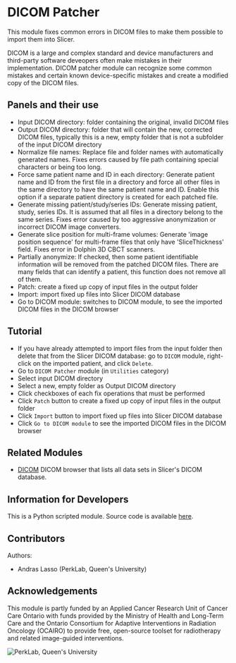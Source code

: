 # DICOM Patcher

This module fixes common errors in DICOM files to make them possible to import them into Slicer.

DICOM is a large and complex standard and device manufacturers and third-party software deveopers often make mistakes in their implementation. DICOM patcher module can recognize some common mistakes and certain known device-specific mistakes and create a modified copy of the DICOM files.

## Panels and their use

- Input DICOM directory: folder containing the original, invalid DICOM files
- Output DICOM directory: folder that will contain the new, corrected DICOM files, typically this is a new, empty folder that is not a subfolder of the input DICOM directory
- Normalize file names: Replace file and folder names with automatically generated names. Fixes errors caused by file path containing special characters or being too long.
- Force same patient name and ID in each directory: Generate patient name and ID from the first file in a directory  and force all other files in the same directory to have the same patient name and ID. Enable this option if a separate patient directory is created for each patched file.
- Generate missing patient/study/series IDs: Generate missing patient, study, series IDs. It is assumed that all files in a directory belong to the same series. Fixes error caused by too aggressive anonymization or incorrect DICOM image converters.
- Generate slice position for multi-frame volumes: Generate 'image position sequence' for multi-frame files that only have 'SliceThickness' field. Fixes error in Dolphin 3D CBCT scanners.
- Partially anonymize: If checked, then some patient identifiable information will be removed from the patched DICOM files. There are many fields that can identify a patient, this function does not remove all of them.
- Patch: create a fixed up copy of input files in the output folder
- Import: import fixed up files into Slicer DICOM database
- Go to DICOM module: switches to DICOM module, to see the imported DICOM files in the DICOM browser

## Tutorial

- If you have already attempted to import files from the input folder then delete that from the Slicer DICOM database: go to `DICOM` module, right-click on the imported patient, and click `Delete`.
- Go to `DICOM Patcher` module (in `Utilities` category)
- Select input DICOM directory
- Select a new, empty folder as Output DICOM directory
- Click checkboxes of each fix operations that must be performed
- Click `Patch` button to create a fixed up copy of input files in the output folder
- Click `Import` button to import fixed up files into Slicer DICOM database
- Click `Go to DICOM module` to see the imported DICOM files in the DICOM browser

## Related Modules

- [DICOM](dicom) DICOM browser that lists all data sets in Slicer's DICOM database.

## Information for Developers

This is a Python scripted module. Source code is available [here](https://github.com/Slicer/Slicer/blob/master/Modules/Scripted/DICOMPatcher/DICOMPatcher.py).

## Contributors

Authors:
- Andras Lasso (PerkLab, Queen's University)

## Acknowledgements

This module is partly funded by an Applied Cancer Research Unit of Cancer Care Ontario with funds provided by the Ministry of Health and Long-Term Care and the Ontario Consortium for Adaptive Interventions in Radiation Oncology (OCAIRO) to provide free, open-source toolset for radiotherapy and related image-guided interventions.

![PerkLab, Queen's University](https://github.com/Slicer/Slicer/releases/download/docs-resources/logo_perklab.png)
